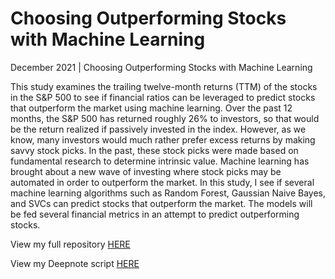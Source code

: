 # Choosing Outperforming Stocks with Machine Learning
December 2021 | Choosing Outperforming Stocks with Machine Learning

This study examines the trailing twelve-month returns (TTM) of the stocks in the S&P 500 to see if financial ratios can be leveraged to predict stocks that outperform the market using machine learning. Over the past 12 months, the S&P 500 has returned roughly 26% to investors, so that would be the return realized if passively invested in the index. However, as we know, many investors would much rather prefer excess returns by making savvy stock picks. In the past, these stock picks were made based on fundamental research to determine intrinsic value. Machine learning has brought about a new wave of investing where stock picks may be automated in order to outperform the market. In this study, I see if several machine learning algorithms such as Random Forest, Gaussian Naive Bayes, and SVCs can predict stocks that outperform the market. The models will be fed several financial metrics in an attempt to predict outperforming stocks.

View my full repository [HERE](https://github.com/loganchali4/Stock-Predictions)

View my Deepnote script [HERE](https://deepnote.com/project/Stock-Predictions-with-Financial-Ratios-sFLkmnTkSzSiCut7iZL4uA/%2Fchalifour_stocks.ipynb)
